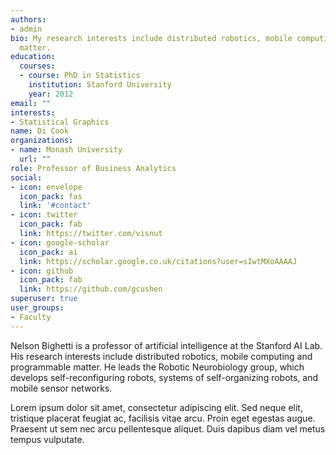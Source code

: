 ```yaml
---
authors:
- admin
bio: My research interests include distributed robotics, mobile computing and programmable
  matter.
education:
  courses:
  - course: PhD in Statistics
    institution: Stanford University
    year: 2012
email: ""
interests:
- Statistical Graphics
name: Di Cook
organizations:
- name: Monash University
  url: ""
role: Professor of Business Analytics
social:
- icon: envelope
  icon_pack: fas
  link: '#contact'
- icon: twitter
  icon_pack: fab
  link: https://twitter.com/visnut
- icon: google-scholar
  icon_pack: ai
  link: https://scholar.google.co.uk/citations?user=sIwtMXoAAAAJ
- icon: github
  icon_pack: fab
  link: https://github.com/gcushen
superuser: true
user_groups:
- Faculty
---
```


Nelson Bighetti is a professor of artificial intelligence at the Stanford AI Lab. His research interests include distributed robotics, mobile computing and programmable matter. He leads the Robotic Neurobiology group, which develops self-reconfiguring robots, systems of self-organizing robots, and mobile sensor networks.

Lorem ipsum dolor sit amet, consectetur adipiscing elit. Sed neque elit, tristique placerat feugiat ac, facilisis vitae arcu. Proin eget egestas augue. Praesent ut sem nec arcu pellentesque aliquet. Duis dapibus diam vel metus tempus vulputate.
